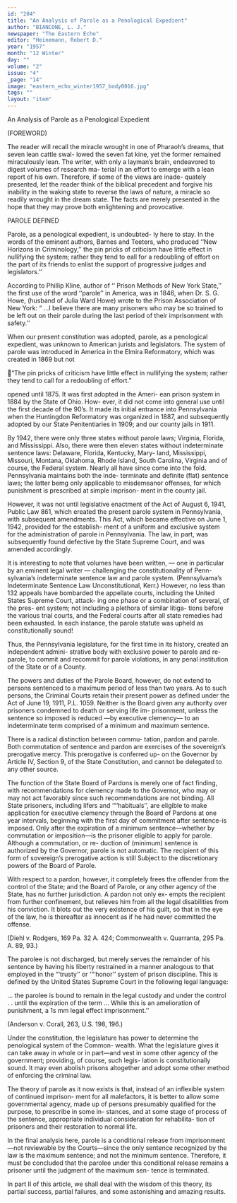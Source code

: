 ```yaml
---
id: "204"
title: "An Analysis of Parole as a Penological Expedient"
author: "BIANCONE, L. J."
newspaper: "The Eastern Echo"
editor: "Heinemann, Robert D."
year: "1957"
month: "12 Winter"
day: ""
volume: "2"
issue: "4"
_page: "14"
image: "eastern_echo_winter1957_body0016.jpg"
tags: ""
layout: "item"
---
```

An Analysis
of
Parole as a
Penological Expedient

(FOREWORD)

The reader will recall the miracle wrought in
one of Pharaoh’s dreams, that seven lean cattle swal-
lowed the seven fat kine, yet the former remained
miraculously lean. The writer, with only a layman’s
brain, endeavored to digest volumes of research ma-
terial in an effort to emerge with a lean report of
his own. Therefore, if some of the views are inade-
quately presented, let the reader think of the biblical
precedent and forgive his inability in the waking
state to reverse the laws of nature, a miracle so
readily wrought in the dream state. The facts are
merely presented in the hope that they may prove
both enlightening and provocative.

PAROLE DEFINED

Parole, as a penological expedient, is undoubted-
ly here to stay. In the words of the eminent authors,
Barnes and Teeters, who produced ‘‘New Horizons
in Criminology,’’ the pin pricks of criticism have
little effect in nullifying the system; rather they tend
to eall for a redoubling of effort on the part of its
friends to enlist the support of progressive judges
and legislators.’’

According to Phillip Kline, author of ‘‘ Prison
Methods of New York State,’’ the first use of the
word ‘‘parole’’ in America, was in 1846, when Dr.
S. G. Howe, (husband of Julia Ward Howe) wrote
to the Prison Association of New York: “ ...I
believe there are many prisoners who may be so
trained to be left out on their parole during the last
period of their imprisonment with safety.’’

When our present constitution was adopted,
parole, as a penological expedient, was unknown
to American jurists and legislators. The system of
parole was introduced in America in the Elmira
Reformatory, which was created in 1869 but not

“The pin pricks of criticism have little effect in nullifying the system; rather they
tend to call for a redoubling of effort.”

opened until 1875. It was first adopted in the Ameri-
ean prison system in 1884 by the State of Ohio. How-
ever, it did not come into general use until the first
decade of the 90’s. It made its initial entrance into
Pennsylvania when the Huntingdon Reformatory
was organized in 1887, and subsequently adopted by
our State Penitentiaries in 1909; and our county
jails in 1911.

By 1942, there were only three states without
parole laws; Virginia, Florida, and Mississippi. Also,
there were then eleven states without indeterminate
sentence laws: Delaware, Florida, Kentucky, Mary-
land, Mississippi, Missouri, Montana, Oklahoma,
Rhode Island, South Carolina, Virginia and of course,
the Federal system. Nearly all have since come into
the fold. Pennsylvania maintains both the inde-
terminate and definite (flat) sentence laws; the latter
bemg only applicable to misdemeanor offenses, for
which punishment is prescribed at simple imprison-
ment in the county jail.

However, it was not until legislative enactment
of the Act of August 6, 1941, Public Law 861, which
ereated the present parole system in Pennsylvania,
with subsequent amendments. This Act, which became
effective on June 1, 1942, provided for the establish-
ment of a uniform and exclusive system for the
administration of parole in Pennsylvania. The law,
in part, was subsequently found defective by the
State Supreme Court, and was amended accordingly.

It is interesting to note that volumes have been
written, — one in particular by an eminent legal
writer — challenging the constitutionality of Penn-
sylvania’s indeterminate sentence law and parole
system. (Pennsylvama’s Indeterminate Sentence
Law Unconstitutional, Kerr.) However, no less than
132 appeals have bombarded the appellate courts,
including the United States Supreme Court, attack-
ing one phase or a combination of several, of the pres-
ent system; not including a plethora of similar litiga-
tions before the various trial courts, and the Federal
courts after all state remedies had been exhausted.
In each instance, the parole statute was upheld as
constitutionally sound!

Thus, the Pennsylvania legislature, for the first
time in its history, created an independent admini-
strative body with exclusive power to parole and re-
parole, to commit and recommit for parole violations,
in any penal institution of the State or of a County.

The powers and duties of the Parole Board,
however, do not extend to persons sentenced to a
maximum period of less than two years. As to such
persons, the Criminal Courts retain their present
power as defined under the Act of June 19, 1911,
P.L. 1059. Neither is the Board given any authority
over prisoners condemned to death or serving life im-
prisonment, unless the sentence so imposed is reduced
—by executive clemency— to an indeterminate term
comprised of a minimum and maximum sentence.

There is a radical distinction between commu-
tation, pardon and parole. Both commutation of
sentence and pardon are exercises of the sovereign’s
prerogative mercy. This prerogative is conferred up-
on the Governor by Article IV, Section 9, of the
State Constitution, and cannot be delegated to any
other source.

The function of the State Board of Pardons is
merely one of fact finding, with recommendations
for clemency made to the Governor, who may or may
not act favorably since such recommendations are
not binding. All State prisoners, including lifers
and ‘“‘habituals’’, are eligible to make application for
executive clemency through the Board of Pardons at
one year intervals, beginning with the first day of
commitment after sentence-is imposed. Only after
the expiration of a minimum sentence—whether by
commutation or imposition—is the prisoner eligible to
apply for parole. Although a commutation, or re-
duction of (minimum) sentence is authorized by the
Governor, parole is not automatic. The recipient of
this form of sovereign’s prerogative action is still
Subject to the discretionary powers of the Board of
Parole.

With respect to a pardon, however, it completely
frees the offender from the control of the State; and
the Board of Parole, or any other agency of the State,
has no further jurisdiction. A pardon not only ex-
empts the recipient from further confinement, but
relieves him from all the legal disabilities from his
conviction. It blots out the very existence of his guilt,
so that in the eye of the law, he is thereafter as
innocent as if he had never committed the offense.

(Diehl v. Rodgers, 169 Pa. 32 A. 424; Commonwealth
v. Quarranta, 295 Pa. A. 89, 93.)

The parolee is not discharged, but merely serves
the remainder of his sentence by having his liberty
restrained in a manner analogous to that employed in
the “‘trusty’’ or ‘“‘honor’’ system of prison discipline.
This is defined by the United States Supreme Court
in the following legal language:

... the parolee is bound to remain in the legal
custody and under the control . . until the expiration
of the term ... While this is an amelioration of
punishment, a 1s mm legal effect imprisonment.’’

(Anderson v. Corall, 263, U.S. 198, 196.)

Under the constitution, the legislature has power
to determine the penological system of the Common-
wealth. What the legislature gives it can take away
in whole or in part—and vest in some other agency
of the government; providing, of course, such legis-
lation is constitutionally sound. It may even abolish
prisons altogether and adopt some other method of
enforcing the criminal law.

The theory of parole as it now exists is that,
instead of an inflexible system of continued imprison-
ment for all malefactors, it is better to allow some
governmental agency, made up of persons presumably
qualified for the purpose, to prescribe in some in-
stances, and at some stage of process of the sentence,
appropriate individual consideration for rehabilita-
tion of prisoners and their restoration to normal life.

In the final analysis here, parole is a conditional
release from imprisonment—not reviewable by the
Courts—since the only sentence recognized by the
law is the maximum sentence; and not the minimum
sentence. Therefore, it must be concluded that the
parolee under this conditional release remains a
prisoner until the judgment of the maximum sen-
tence is terminated.

In part II of this article, we shall deal with the
wisdom of this theory, its partial success, partial
failures, and some astonishing and amazing results.
